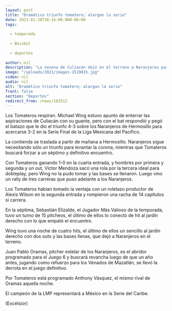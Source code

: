 ```yaml
---
layout: post
title: "Dramático triunfo tomatero; alargan la serie"
date: 2021-01-28T16:16:00.000-06:00
tags:
  
  - temporada
  
  - Beisbol
  
  - deportes
  
author: nil
description: "La novena de Culiacán dejó en el terreno a Naranjeros para forzar un sexto encuentro en la Final"
image: "/uploads/2021/images-2519815.jpg"
video: nil
audio: nil
alt: "Dramático triunfo tomatero; alargan la serie"
front: false
section: "Deportes"
redirect_from: /news/182512
---
```


Los Tomateros respiran.  Michael Wing estuvo apunto de enterrar las aspiraciones de Culiacán con su guante, pero con el bat respondió y  pegó  el batazo que le dio el triunfo 4-3 sobre los Naranjeros de Hermosillo  para acercarse 3-2 en la Serie Final de la Liga Mexicana del Pacífico.

La contienda se traslada a partir de mañana a Hermosillo. Naranjeros sigue necesitando sólo un triunfo para levantar la corona, mientras que Tomateros buscará forzar a un séptimo y definitivo encuentro.

Con Tomateros ganando 1-0  en la cuarta entrada,  y hombres por primera y segunda y un out, Víctor Mendoza sacó una rola por la tercera ideal para dobleplay, pero Wing no la pudo tomar y las bases se llenaron. Luego vino un rally de tres carreras que puso adelante a los Naranjeros.

Los Tomateros habían tomado la ventaja con un roletazo productor de Alexis Wilson en la segunda entrada  y rompieron una racha de 14 capítulos si carrera.

En la séptima, Sebastián Elizalde, el Jugador Más Valioso de la temporada, tuvo un turno de 15 pitcheos, el último de ellos lo conectó de hit al jardín derecho con lo que empató el encuentro.

Wing tuvo una noche de cuatro hits, el último de ellos un sencillo al jardín derecho con dos outs y las bases llenas, que dejó a Naranjeros en el terreno.

Juan Pablo Oramas, pitcher estelar de los Naranjeros,  es el abridor programado para el Juego 6 y buscará revancha luego de que un año antes, jugando como refuerzo para los Venados de Mazatlán, se llevó la derrota en el juego definitivo.

Por Tomateros está programado Anthony Vásquez, el mismo rival de Oramas aquella noche.

El campeón de la LMP representará a México en la Serie del Caribe.

(Excélsior)